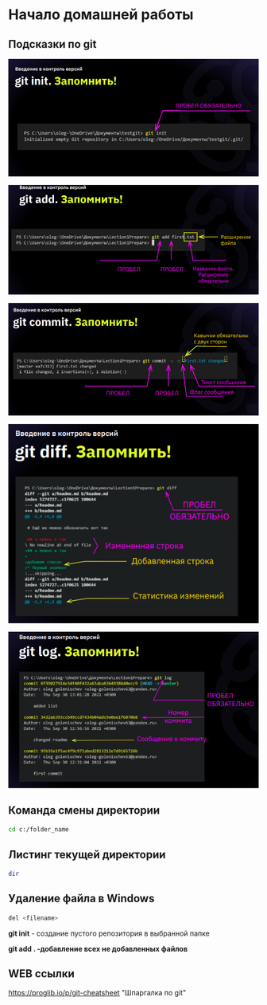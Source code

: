 # Начало домашней работы #

## Подсказки по git

![Alt text](<Foto1_2023-11-01 233857.png>)

![Alt text](<Foto2_2023-11-01 234017.png>)

![Alt text](<Foto3_2023-11-01 234122.png>)

![Alt text](<Foto4_2023-11-01 234213.png>)

![Alt text](<Foto5_2023-11-01 234324.png>)

## Команда смены директории
```sh
cd c:/folder_name
```
## Листинг текущей директории
```sh
dir
```
## Удаление файла в Windows
```sh
del <filename>
```
**git init** - создание пустого репозитория в выбранной папке

**git add . -добавление всех не добавленных файлов**

## WEB ссылки
 https://proglib.io/p/git-cheatsheet "Шпаргалка по git"
 